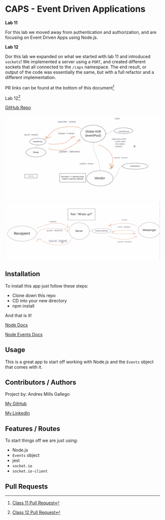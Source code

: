 # CAPS - Event Driven Applications

**Lab 11**

For this lab we moved away from authentication and authorization, and are focusing on Event Driven Apps using Node.js. 

**Lab 12**

Dor this lab we expanded on what we started with lab 11 and introduced `sockets`!  We implemented a server using a `PORT`, and created different sockets that all connected to the `/caps` namespace.
The end result, or output of the code was essentially the same, but with a full refactor and a different implementation.

PR links can be found at the bottom of this document[^1]

Lab 12[^2]

[GitHub Repo](https://github.com/AndresMillsGallego/caps-hub)

![Class 11 UML](./class-11-uml.png)
![Class 12 UML](./class-12-uml.png)

## Installation

To install this app just follow these steps:

- Clone down this repo
- CD into your new directory
- npm install

And that is it!

[Node Docs](https://nodejs.org/en/docs/)

[Node Events Docs](https://nodejs.org/api/events.html)


## Usage

This is a great app to start off working with Node.js and the `Events` object that comes with it.  

## Contributors / Authors

Project by: Andres Mills Gallego

[My GitHub](https://github.com/AndresMillsGallego)

[My LinkedIn](https://www.linkedin.com/in/andres-mills-gallego/)

## Features / Routes

To start things off we are just using: 
- Node.js
- `Events` object
- jest
- `socket.io`
- `socket.io-client`

## Pull Requests

[^1]: [Class 11 Pull Request](https://github.com/AndresMillsGallego/caps-hub/pull/2)

[^2]: [Class 12 Pull Request]()